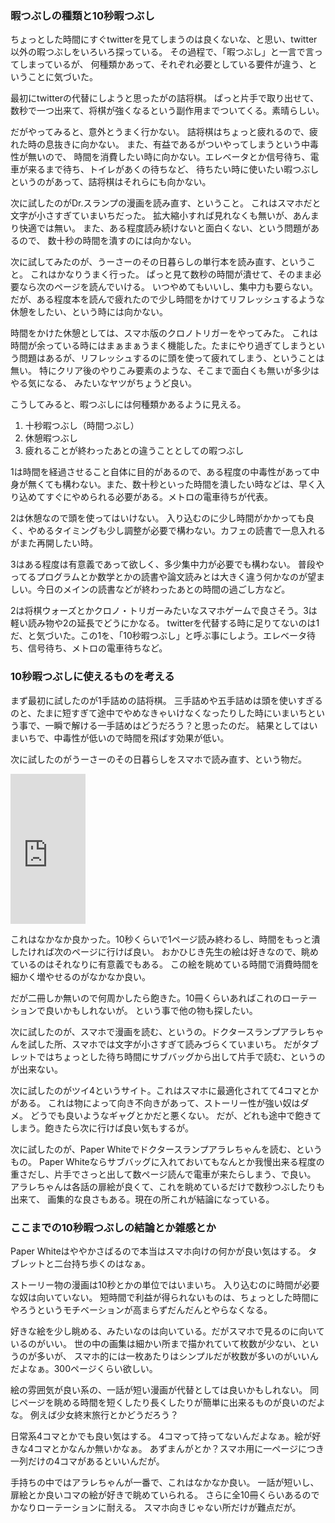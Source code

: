 ### 暇つぶしの種類と10秒暇つぶし

ちょっとした時間にすぐtwitterを見てしまうのは良くないな、と思い、twitter以外の暇つぶしをいろいろ探っている。
その過程で、「暇つぶし」と一言で言ってしまっているが、
何種類かあって、それぞれ必要としている要件が違う、ということに気づいた。

最初にtwitterの代替にしようと思ったがの詰将棋。
ぱっと片手で取り出せて、数秒で一つ出来て、将棋が強くなるという副作用までついてくる。素晴らしい。

だがやってみると、意外とうまく行かない。
詰将棋はちょっと疲れるので、疲れた時の息抜きに向かない。
また、有益であるがついやってしまうという中毒性が無いので、
時間を消費したい時に向かない。エレベータとか信号待ち、電車が来るまで待ち、トイレがあくの待ちなど、
待ちたい時に使いたい暇つぶしというのがあって、詰将棋はそれらにも向かない。

次に試したのがDr.スランプの漫画を読み直す、ということ。
これはスマホだと文字が小さすぎていまいちだった。
拡大縮小すれば見れなくも無いが、あんまり快適では無い。
また、ある程度読み続けないと面白くない、という問題があるので、
数十秒の時間を潰すのには向かない。

次に試してみたのが、うーさーのその日暮らしの単行本を読み直す、ということ。
これはかなりうまく行った。
ぱっと見て数秒の時間が潰せて、そのまま必要なら次のページを読んでいける。
いつやめてもいいし、集中力も要らない。
だが、ある程度本を読んで疲れたので少し時間をかけてリフレッシュするような休憩をしたい、という時には向かない。

時間をかけた休憩としては、スマホ版のクロノトリガーをやってみた。
これは時間が余っている時にはまぁまぁうまく機能した。たまにやり過ぎてしまうという問題はあるが、リフレッシュするのに頭を使って疲れてしまう、ということは無い。
特にクリア後のやりこみ要素のような、そこまで面白くも無いが多少はやる気になる、
みたいなヤツがちょうど良い。

こうしてみると、暇つぶしには何種類かあるように見える。

1. 十秒暇つぶし（時間つぶし）
2. 休憩暇つぶし
3. 疲れることが終わったあとの違うこととしての暇つぶし

1は時間を経過させること自体に目的があるので、ある程度の中毒性があって中身が無くても構わない。また、数十秒といった時間を潰したい時などは、早く入り込めてすぐにやめられる必要がある。メトロの電車待ちが代表。

2は休憩なので頭を使ってはいけない。
入り込むのに少し時間がかかっても良く、やめるタイミングも少し調整が必要で構わない。カフェの読書で一息入れるがまた再開したい時。

3はある程度は有意義であって欲しく、多少集中力が必要でも構わない。
普段やってるプログラムとか数学とかの読書や論文読みとは大きく違う何かなのが望ましい。今日のメインの読書などが終わったあとの時間の過ごし方など。

2は将棋ウォーズとかクロノ・トリガーみたいなスマホゲームで良さそう。3は軽い読み物や2の延長でどうにかなる。
twitterを代替する時に足りてないのは1だ、と気づいた。この1を、「10秒暇つぶし」と呼ぶ事にしよう。エレベータ待ち、信号待ち、メトロの電車待ちなど。

### 10秒暇つぶしに使えるものを考える

まず最初に試したのが1手詰めの詰将棋。
三手詰めや五手詰めは頭を使いすぎるのと、たまに短すぎて途中でやめなきゃいけなくなったりした時にいまいちという事で、一瞬で解ける一手詰めはどうだろう？と思ったのだ。
結果としてはいまいちで、中毒性が低いので時間を飛ばす効果が低い。

次に試したのがうーさーのその日暮らしをスマホで読み直す、という物だ。

<iframe style="width:120px;height:240px;" marginwidth="0" marginheight="0" scrolling="no" frameborder="0" src="https://rcm-fe.amazon-adsystem.com/e/cm?ref=qf_sp_asin_til&t=karino203-22&m=amazon&o=9&p=8&l=as1&IS1=1&detail=1&asins=B07839G9YC&bc1=ffffff&lt1=_top&fc1=333333&lc1=0066c0&bg1=ffffff&f=ifr"> </iframe>

これはなかなか良かった。10秒くらいで1ページ読み終わるし、時間をもっと潰したければ次のページに行けば良い。
おかひじき先生の絵は好きなので、眺めているのはそれなりに有意義でもある。
この絵を眺めている時間で消費時間を細かく増やせるのがなかなか良い。

だが二冊しか無いので何周かしたら飽きた。10冊くらいあればこれのローテーションで良いかもしれないが。
という事で他の物も探したい。

次に試したのが、スマホで漫画を読む、というの。ドクタースランプアラレちゃんを試した所、スマホでは文字が小さすぎて読みづらくていまいち。
だがタブレットではちょっとした待ち時間にサブバッグから出して片手で読む、というのが出来ない。

次に試したのがツイ4というサイト。これはスマホに最適化されてて4コマとかがある。
これは物によって向き不向きがあって、ストーリー性が強い奴はダメ。
どうでも良いようなギャグとかだと悪くない。
だが、どれも途中で飽きてしまう。飽きたら次に行けば良い気もするが。

次に試したのが、Paper Whiteでドクタースランプアラレちゃんを読む、というもの。
Paper Whiteならサブバッグに入れておいてもなんとか我慢出来る程度の重さだし、片手でさっと出して数ページ読んで電車が来たらしまう、で良い。
アラレちゃんは各話の扉絵が良くて、これを眺めているだけで数秒つぶしたりも出来て、
画集的な良さもある。現在の所これが結論になっている。

### ここまでの10秒暇つぶしの結論とか雑感とか

Paper Whiteはややかさばるので本当はスマホ向けの何かが良い気はする。
タブレットと二台持ち歩くのはなぁ。

ストーリー物の漫画は10秒とかの単位ではいまいち。
入り込むのに時間が必要な奴は向いていない。
短時間で利益が得られないものは、ちょっとした時間にやろうというモチベーションが高まらずだんだんとやらなくなる。

好きな絵を少し眺める、みたいなのは向いている。だがスマホで見るのに向いているのがいい。
世の中の画集は細かい所まで描かれていて枚数が少ない、というのが多いが、
スマホ的には一枚あたりはシンプルだが枚数が多いのがいいんだよなぁ。300ページくらい欲しい。

絵の雰囲気が良い系の、一話が短い漫画が代替としては良いかもしれない。
同じページを眺める時間を短くしたり長くしたりが簡単に出来るものが良いのだよな。
例えば少女終末旅行とかどうだろう？

日常系4コマとかでも良い気はする。
4コマって持ってないんだよなぁ。絵が好きな4コマとかなんか無いかなぁ。
あずまんがとか？スマホ用に一ページにつき一列だけの4コマがあるといいんだが。

手持ちの中ではアラレちゃんが一番で、これはなかなか良い。
一話が短いし、扉絵とか良いコマの絵が好きで眺めていられる。
さらに全10冊くらいあるのでかなりローテーションに耐える。
スマホ向きじゃない所だけが難点だが。